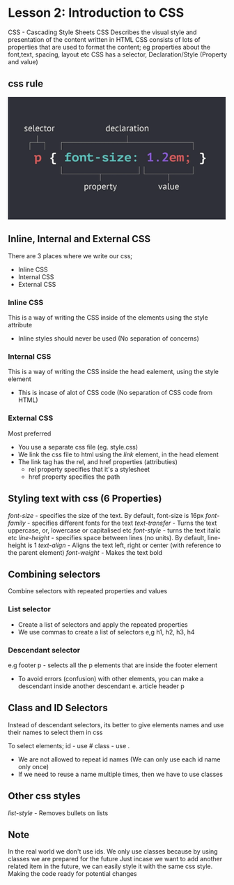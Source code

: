 # Lesson 2: Introduction to CSS

CSS - Cascading Style Sheets
CSS Describes the visual style and presentation of the content written in HTML
CSS consists of lots of properties that are used to format the content; eg properties about the font,text, spacing, layout etc
CSS has a selector, Declaration/Style (Property and value)

## css rule

<img src="../Resources/css_rule.webp" alt="CSS Rule" width="500px" >

## Inline, Internal and External CSS

There are 3 places where we write our css;

-   Inline CSS
-   Internal CSS
-   External CSS

### Inline CSS

This is a way of writing the CSS inside of the elements using the style attribute

-   Inline styles should never be used (No separation of concerns)

### Internal CSS

This is a way of writing the CSS inside the head ealement, using the style element

-   This is incase of alot of CSS code (No separation of CSS code from HTML)

### External CSS

Most preferred

-   You use a separate css file (eg. style.css)
-   We link the css file to html using the _link_ element, in the head element
-   The link tag has the rel, and href properties (attributies)
    -   rel property specifies that it's a stylesheet
    -   href property specifies the path

## Styling text with css (6 Properties)

_font-size_ - specifies the size of the text. By default, font-size is 16px
_font-family_ - specifies different fonts for the text
_text-transfer_ - Turns the text uppercase, or, lowercase or capitalised etc
_font-style_ - turns the text italic etc
_line-height_ - specifies space between lines (no units). By default, line-height is 1
_text-align_ - Aligns the text left, right or center (with reference to the parent element)
_font-weight_ - Makes the text bold

## Combining selectors

Combine selectors with repeated properties and values

### List selector

-   Create a list of selectors and apply the repeated properties
-   We use commas to create a list of selectors e,g h1, h2, h3, h4

### Descendant selector

e.g footer p - selects all the p elements that are inside the footer element

-   To avoid errors (confusion) with other elements, you can make a descendant inside another descendant e. article header p

## Class and ID Selectors

Instead of descendant selectors, its better to give elements names and use their names to select them in css

To select elements;
id - use #
class - use .

-   We are not allowed to repeat id names (We can only use each id name only once)
-   If we need to reuse a name multiple times, then we have to use classes

## Other css styles

_list-style_ - Removes bullets on lists

## Note

In the real world we don't use ids. We only use classes because by using classes we are prepared for the future
Just incase we want to add another related item in the future, we can easily style it with the same css style.
Making the code ready for potential changes
